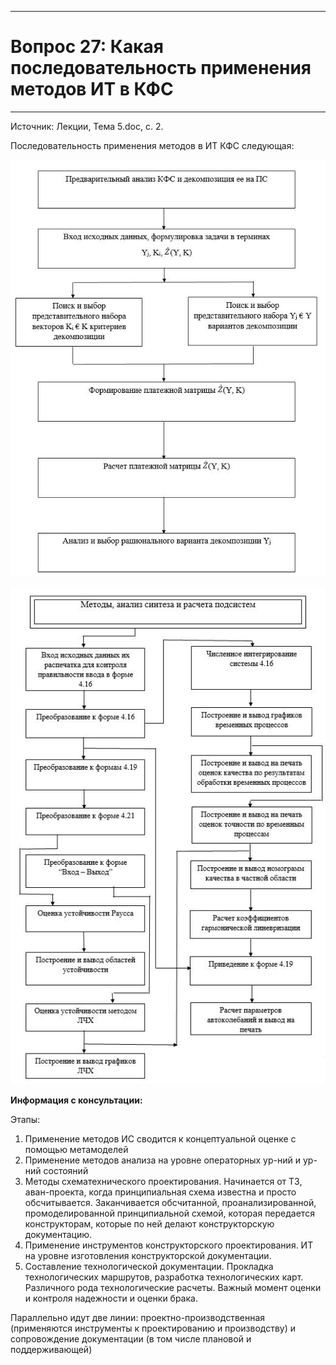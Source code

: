 ___
# Вопрос 27: Какая последовательность применения методов ИТ в КФС
___

Источник: Лекции, Тема 5.doc, с. 2.

Последовательность применения методов в ИТ КФС следующая:

![logo](../resources/imgs/27-0.jpg)

![logo](../resources/imgs/27-1.jpg)

**Информация с консультации:**

Этапы:

1. Применение методов ИС сводится к концептуальной оценке с помощью метамоделей
2. Применение методов анализа на уровне операторных ур-ний и ур-ний состояний
3. Методы схематехнического проектирования. Начинается от ТЗ, аван-проекта, когда принципиальная схема известна и просто обсчитывается. Заканчивается обсчитанной, проанализированной, промоделированной принципиальной схемой, которая передается конструкторам, которые по ней делают конструкторскую документацию.
4. Применение инструментов конструкторского проектирования. ИТ на уровне изготовления конструкторской документации.
5. Составление технологической документации. Прокладка технологических маршрутов, разработка технологических карт. Различного рода технологические расчеты. Важный момент оценки и контроля надежности и оценки брака.

Параллельно идут две линии: проектно-производственная (применяются инструменты к проектированию и производству) и сопровождение документации (в том числе плановой и поддерживающей) 
